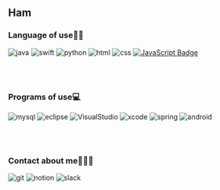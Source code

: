 ## Ham

### Language of use✍🏻
![java](https://img.shields.io/badge/-java-red?style=flat-square&logo=java&logoColor=white)
![swift](https://img.shields.io/badge/-Swift-yellowgreen?style=flat-square&logo=swift&logoColor=white)
![python](https://img.shields.io/badge/-Python-FFCC66?style=flat-square&logo=Python&logoColor=black)
![html](https://img.shields.io/badge/-HTML-CC3333?style=flat-square&logo=html5&logoColor=white)
![css](https://img.shields.io/badge/-CSS-336699?style=flat-square&logo=css3&logoColor=white)
[![JavaScript Badge](https://img.shields.io/badge/JavaScript-F7DF1E?style=for-the-badge&logo=JavaScript&logoColor=white)](https://javascript.info/)

<br/>
<br/>

### Programs of use💻
![mysql](https://img.shields.io/badge/-MySQL-orange?style=flat-square&logo=mysql&logoColor=white)
![eclipse](hqttps://img.shields.io/badge/-Eclipse-333366?style=flat-square&logo=Eclipse&logoColor=white)
![VisualStudio](https://img.shields.io/badge/-VisualStudio-3333FF?style=flat-square&logo=VisualStudio&logoColor=white)
![xcode](https://img.shields.io/badge/-Xcode-6699FF?style=flat-square&logo=Xcode&logoColor=white)
![spring](https://img.shields.io/badge/-Spring-33CC33?style=flat-square&logo=Spring&logoColor=white)
![android](https://img.shields.io/badge/-AndroidStudio-darkgreen?style=flat-square&logo=android&logoColor=white)

<br/>
<br/>

### Contact about me🙋🏻‍♀️
![git](https://img.shields.io/badge/-GitHub-990099?style=flat-square&logo=GitHub&logoColor=white)
![notion](https://img.shields.io/badge/-Notion-black?style=flat-square&logo=Notion&logoColor=white)
![slack](https://img.shields.io/badge/-Slack-CC9900?style=flat-square&logo=slack&logoColor=white)
